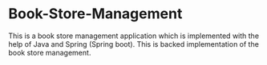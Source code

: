 # Book-Store-Management
This is a book store management application which is implemented with the help of Java and Spring (Spring boot). This is backed implementation of the book store management.
